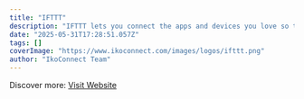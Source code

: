 ```yaml
---
title: "IFTTT"
description: "IFTTT lets you connect the apps and devices you love so they work together. Create “applets” that automate everyday tasks."
date: "2025-05-31T17:28:51.057Z"
tags: []
coverImage: "https://www.ikoconnect.com/images/logos/ifttt.png"
author: "IkoConnect Team"
---
```


Discover more: [Visit Website](https://ifttt.com/)
